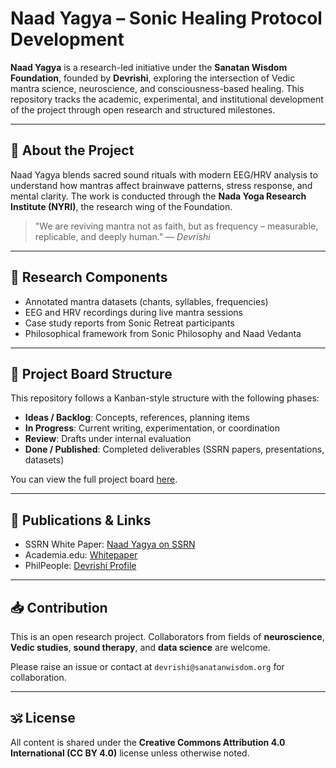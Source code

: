 # Naad Yagya – Sonic Healing Protocol Development

**Naad Yagya** is a research-led initiative under the **Sanatan Wisdom Foundation**, founded by **Devrishi**, exploring the intersection of Vedic mantra science, neuroscience, and consciousness-based healing. This repository tracks the academic, experimental, and institutional development of the project through open research and structured milestones.

---

## 📜 About the Project
Naad Yagya blends sacred sound rituals with modern EEG/HRV analysis to understand how mantras affect brainwave patterns, stress response, and mental clarity. The work is conducted through the **Nada Yoga Research Institute (NYRI)**, the research wing of the Foundation.

> "We are reviving mantra not as faith, but as frequency – measurable, replicable, and deeply human." — *Devrishi*

---

## 🧪 Research Components
- Annotated mantra datasets (chants, syllables, frequencies)
- EEG and HRV recordings during live mantra sessions
- Case study reports from Sonic Retreat participants
- Philosophical framework from Sonic Philosophy and Naad Vedanta

---

## 📂 Project Board Structure
This repository follows a Kanban-style structure with the following phases:

- **Ideas / Backlog**: Concepts, references, planning items
- **In Progress**: Current writing, experimentation, or coordination
- **Review**: Drafts under internal evaluation
- **Done / Published**: Completed deliverables (SSRN papers, presentations, datasets)

You can view the full project board [here](https://github.com/orgs/Sanatan-Wisdom-Foundation/projects).

---

## 🔗 Publications & Links
- SSRN White Paper: [Naad Yagya on SSRN](https://papers.ssrn.com/sol3/papers.cfm?abstract_id=5260885)
- Academia.edu: [Whitepaper](https://www.academia.edu/129439612/Naad_Yagya_A_Scientific_Revival_of_Indias_Intangible_Healing_Tradition)
- PhilPeople: [Devrishi Profile](https://philpeople.org/profiles/devrishi)

---

## 📥 Contribution
This is an open research project. Collaborators from fields of **neuroscience**, **Vedic studies**, **sound therapy**, and **data science** are welcome.

Please raise an issue or contact at `devrishi@sanatanwisdom.org` for collaboration.

---

## 🕉️ License
All content is shared under the **Creative Commons Attribution 4.0 International (CC BY 4.0)** license unless otherwise noted.
